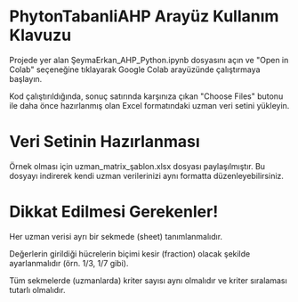 # PhytonTabanliAHP Arayüz Kullanım Klavuzu
Projede yer alan ŞeymaErkan_AHP_Python.ipynb dosyasını açın ve "Open in Colab" seçeneğine tıklayarak Google Colab arayüzünde çalıştırmaya başlayın.

Kod çalıştırıldığında, sonuç satırında karşınıza çıkan "Choose Files" butonu ile daha önce hazırlanmış olan Excel formatındaki uzman veri setini yükleyin.

# Veri Setinin Hazırlanması
Örnek olması için uzman_matrix_şablon.xlsx dosyası paylaşılmıştır. Bu dosyayı indirerek kendi uzman verilerinizi aynı formatta düzenleyebilirsiniz.

# Dikkat Edilmesi Gerekenler!
Her uzman verisi ayrı bir sekmede (sheet) tanımlanmalıdır.

Değerlerin girildiği hücrelerin biçimi kesir (fraction) olacak şekilde ayarlanmalıdır (örn. 1/3, 1/7 gibi).

Tüm sekmelerde (uzmanlarda) kriter sayısı aynı olmalıdır ve kriter sıralaması tutarlı olmalıdır.
